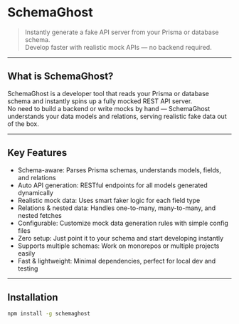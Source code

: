 

# SchemaGhost

> Instantly generate a fake API server from your Prisma or database schema.  
> Develop faster with realistic mock APIs — no backend required.

---

## What is SchemaGhost?

SchemaGhost is a developer tool that reads your Prisma or database schema and instantly spins up a fully mocked REST API server.  
No need to build a backend or write mocks by hand — SchemaGhost understands your data models and relations, serving realistic fake data out of the box.

---

## Key Features

- Schema-aware: Parses Prisma schemas, understands models, fields, and relations  
- Auto API generation: RESTful endpoints for all models generated dynamically  
- Realistic mock data: Uses smart faker logic for each field type  
- Relations & nested data: Handles one-to-many, many-to-many, and nested fetches  
- Configurable: Customize mock data generation rules with simple config files  
- Zero setup: Just point it to your schema and start developing instantly  
- Supports multiple schemas: Work on monorepos or multiple projects easily  
- Fast & lightweight: Minimal dependencies, perfect for local dev and testing

---

## Installation

```bash
npm install -g schemaghost
